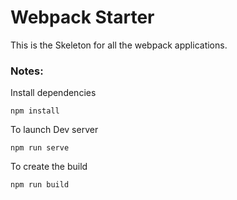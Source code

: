 # Webpack Starter

This is the Skeleton for all the webpack applications.

### **Notes**: 
Install dependencies
````
npm install
````

To launch Dev server
````
npm run serve
````

To create the build
````
npm run build
````